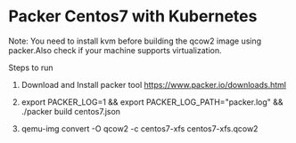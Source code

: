 # Packer Centos7 with Kubernetes

Note: You need to install kvm before building the qcow2 image using packer.Also check if your machine supports virtualization.

Steps to run

1. Download and Install packer tool 
https://www.packer.io/downloads.html

2. export PACKER_LOG=1 && export PACKER_LOG_PATH="packer.log" && ./packer build centos7.json

3.  qemu-img convert -O qcow2 -c centos7-xfs centos7-xfs.qcow2
